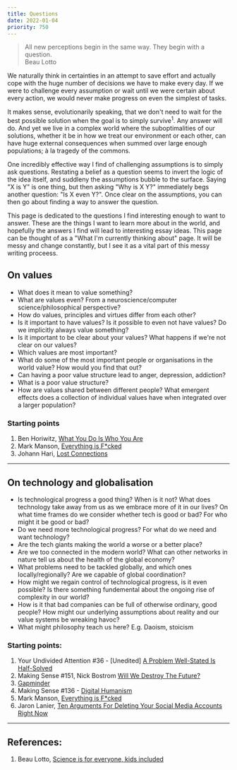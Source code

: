 ```yaml
---
title: Questions
date: 2022-01-04
priority: 750
---
```

<blockquote>
  All new perceptions begin in the same way. They begin with a question.
  <div class="quote-author">Beau Lotto</div>
</blockquote>


We naturally think in certainties in an attempt to save effort and actually cope with the huge number of decisions we have to make every day. If we were to challenge every assumption or wait until we were certain about every action, we would never make progress on even the simplest of tasks.

It makes sense, evolutionarily speaking, that we don't need to wait for the best possible solution when the goal is to simply survive<sup>1</sup>. Any answer will do. And yet we live in a complex world where the suboptimalities of our solutions, whether it be in how we treat our environment or each other, can have huge external consequences when summed over large enough populations; à la tragedy of the commons. 

One incredibly effective way I find of challenging assumptions is to simply ask questions. Restating a belief as a question seems to invert the logic of the idea itself, and suddleny the assumptions bubble to the surface. Saying "X is Y" is one thing, but then asking "Why is X Y?" immediately begs another question: "Is X even Y?". Once clear on the assumptions, you can then go about finding a way to answer the question. 

This page is dedicated to the questions I find interesting enough to want to answer. These are the things I want to learn more about in the world, and hopefully the answers I find will lead to interesting essay ideas. This page can be thought of as a "What I'm currently thinking about" page. It will be messy and change constantly, but I see it as a vital part of this messy writing proceess.

## On values 
- What does it mean to value something?
- What are values even? From a neuroscience/computer science/philosophical perspective?
- How do values, principles and virtues differ from each other?
- Is it important to have values? Is it possible to even not have values? Do we implicitly always value something? 
- Is it important to be clear about your values? What happens if we're not clear on our values? 
- Which values are most important?
- What do some of the most important people or organisations in the world value? How would you find that out?
- Can having a poor value structure lead to anger, depression, addiction?
- What is a poor value structure?
- How are values shared between different people? What emergent effects does a collection of individual values have when integrated over a larger population?

### Starting points
1. Ben Horiwitz, [What You Do Is Who You Are](https://www.goodreads.com/book/show/44063692-what-you-do-is-who-you-are)
2. Mark Manson, [Everything is F*cked](https://markmanson.net/books/everything-is-fucked)
3. Johann Hari, [Lost Connections](https://thelostconnections.com/)

---
## On technology and globalisation
- Is technological progress a good thing? When is it not? What does technology take away from us as we embrace more of it in our lives? On what time frames do we consider whether tech is good or bad? For who might it be good or bad?
- Do we need more technological progress? For what do we need and want technology?
- Are the tech giants making the world a worse or a better place?
- Are we too connected in the modern world? What can other networks in nature tell us about the health of the global economy?
- What problems need to be tackled globally, and which ones locally/regionally? Are we capable of global coordination?
- How might we regain control of technological progress, is it even possible? Is there something fundemental about the ongoing rise of complexity in our world?
- How is it that bad companies can be full of otherwise ordinary, good people? How might our underlying assumptions about reality and our value systems be wreaking havoc?
- What might philosophy teach us here? E.g. Daoism, stoicism

### Starting points:
1. Your Undivided Attention #36 - [Unedited] [A Problem Well-Stated Is Half-Solved](https://www.humanetech.com/podcast/36-unedited-a-problem-well-stated-is-half-solved)
2. Making Sense #151, Nick Bostrom [Will We Destroy The Future?](https://www.samharris.org/podcasts/making-sense-episodes/151-will-destroy-future)
3. [Gapminder](https://upgrader.gapminder.org/)
4. Making Sense #136 - [Digital Humanism](https://www.samharris.org/podcasts/making-sense-episodes/136-digital-humanism)
5. Mark Manson, [Everything is F*cked](https://markmanson.net/books/everything-is-fucked)
6. Jaron Lanier, [Ten Arguments For Deleting Your Social Media Accounts Right Now](https://www.goodreads.com/cs/book/show/37830765-ten-arguments-for-deleting-your-social-media-accounts-right-now)
---
## References:
1. Beau Lotto, [Science is for everyone, kids included](https://www.ted.com/talks/beau_lotto_amy_o_toole_science_is_for_everyone_kids_included?language=de#t-132028)
